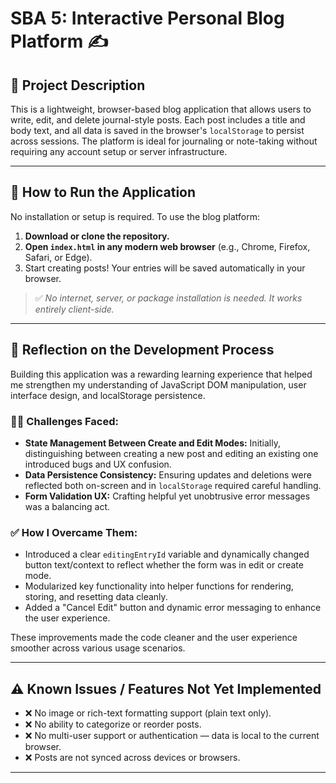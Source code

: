# SBA 5: Interactive Personal Blog Platform ✍️

## 📌 Project Description
This is a lightweight, browser-based blog application that allows users to write, edit, and delete journal-style posts. Each post includes a title and body text, and all data is saved in the browser's `localStorage` to persist across sessions. The platform is ideal for journaling or note-taking without requiring any account setup or server infrastructure.

---

## 🚀 How to Run the Application
No installation or setup is required. To use the blog platform:

1. **Download or clone the repository.**
2. **Open `index.html` in any modern web browser** (e.g., Chrome, Firefox, Safari, or Edge).
3. Start creating posts! Your entries will be saved automatically in your browser.

> ✅ *No internet, server, or package installation is needed. It works entirely client-side.*

---

## 💬 Reflection on the Development Process

Building this application was a rewarding learning experience that helped me strengthen my understanding of JavaScript DOM manipulation, user interface design, and localStorage persistence.

### 👨‍💻 Challenges Faced:
- **State Management Between Create and Edit Modes:** Initially, distinguishing between creating a new post and editing an existing one introduced bugs and UX confusion.
- **Data Persistence Consistency:** Ensuring updates and deletions were reflected both on-screen and in `localStorage` required careful handling.
- **Form Validation UX:** Crafting helpful yet unobtrusive error messages was a balancing act.

### ✅ How I Overcame Them:
- Introduced a clear `editingEntryId` variable and dynamically changed button text/context to reflect whether the form was in edit or create mode.
- Modularized key functionality into helper functions for rendering, storing, and resetting data cleanly.
- Added a "Cancel Edit" button and dynamic error messaging to enhance the user experience.

These improvements made the code cleaner and the user experience smoother across various usage scenarios.

---

## ⚠️ Known Issues / Features Not Yet Implemented
- ❌ No image or rich-text formatting support (plain text only).
- ❌ No ability to categorize or reorder posts.
- ❌ No multi-user support or authentication — data is local to the current browser.
- ❌ Posts are not synced across devices or browsers.

---

